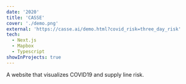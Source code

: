 ```yaml
---
date: '2020'
title: 'CASSE'
cover: './demo.png'
external: 'https://casse.ai/demo.html?covid_risk=three_day_risk'
tech:
  - Next.js
  - Mapbox
  - Typescript
showInProjects: true
---
```


A website that visualizes COVID19 and supply line risk.
